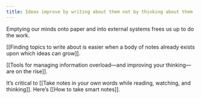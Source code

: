 ```yaml
---
title: Ideas improve by writing about them not by thinking about them
---
```

Emptying our minds onto paper and into external systems frees us up to do the work.

[[Finding topics to write about is easier when a body of notes already exists upon which ideas can grow]].

[[Tools for managing information overload—and improving your thinking—are on the rise]].

It’s critical to [[Take notes in your own words while reading, watching, and thinking]]. Here’s [[How to take smart notes]].
